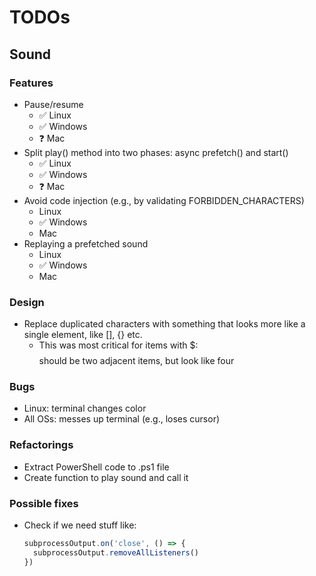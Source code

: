 # TODOs

## Sound

### Features
- Pause/resume
  - ✅ Linux
  - ✅ Windows
  - ❓ Mac
- Split play() method into two phases: async prefetch() and start()
  - ✅ Linux
  - ✅ Windows
  - ❓ Mac
- Avoid code injection (e.g., by validating FORBIDDEN_CHARACTERS)
  - Linux
  - ✅ Windows
  - Mac
- Replaying a prefetched sound
  - Linux
  - ✅ Windows
  - Mac

### Design
- Replace duplicated characters with something that looks more like a single
  element, like [], {} etc.
  - This was most critical for items with $: $$$$ should be two adjacent items,
    but look like four

### Bugs
- Linux: terminal changes color
- All OSs: messes up terminal (e.g., loses cursor)

### Refactorings
- Extract PowerShell code to .ps1 file
- Create function to play sound and call it

### Possible fixes
- Check if we need stuff like:
  ```javascript
  subprocessOutput.on('close', () => {
    subprocessOutput.removeAllListeners()
  })
  ```
